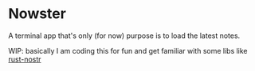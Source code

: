 # Nowster

A terminal app that's only (for now) purpose is to load the latest notes.

WIP: basically I am coding this for fun and get familiar with some libs like [rust-nostr](https://rust-nostr.org/)